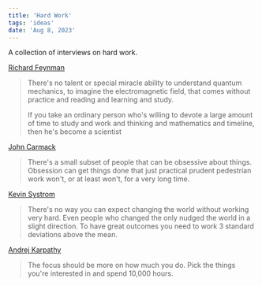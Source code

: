 ```yaml
---
title: 'Hard Work'
tags: 'ideas'
date: 'Aug 8, 2023'
---
```


A collection of interviews on hard work.

[Richard Feynman](https://www.youtube.com/watch?v=P1ww1IXRfTA)

> There's no talent or special miracle ability to understand quantum mechanics, to imagine the electromagnetic field, that comes without practice and reading and learning and study.
>
> If you take an ordinary person who's willing to devote a large amount of time to study and work and thinking and mathematics and timeline, then he's become a scientist

[John Carmack](https://www.youtube.com/watch?v=I845O57ZSy4)

> There's a small subset of people that can be obsessive about things. Obsession can get things done that just practical prudent pedestrian work won't, or at least won't, for a very long time.

[Kevin Systrom](https://www.youtube.com/watch?v=3pvpNKUPbIY)

> There's no way you can expect changing the world without working very hard. Even people who changed the only nudged the world in a slight direction. To have great outcomes you need to work 3 standard deviations above the mean.

[Andrej Karpathy](https://www.youtube.com/watch?v=cdiD-9MMpb0)

> The focus should be more on how much you do. Pick the things you're interested in and spend 10,000 hours.
